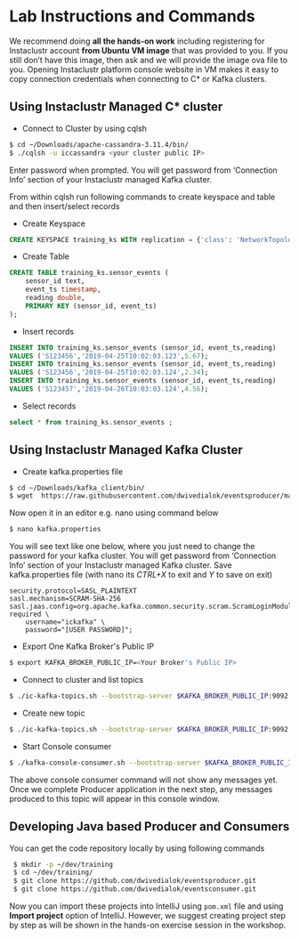 # Lab Instructions and Commands
We recommend doing **all the hands-on work** including registering for Instaclustr account **from Ubuntu VM image** that was provided to you. If you still don’t have this image, then ask and we will provide the image ova file to you. Opening Instaclustr platform console website in VM makes it easy to copy connection credentials when connecting to C* or Kafka clusters.

## Using Instaclustr Managed C* cluster
- Connect to Cluster by using cqlsh
```bash
$ cd ~/Downloads/apache-cassandra-3.11.4/bin/
$ ./cqlsh -u iccassandra <your cluster public IP>
```
Enter password when prompted. You will get password from ‘Connection Info’ section of your Instaclustr managed Kafka cluster.


From within cqlsh run following commands to create keyspace and table and then insert/select records
- Create Keyspace
```sql
CREATE KEYSPACE training_ks WITH replication = {'class': 'NetworkTopologyStrategy', '<Your DC e.g. AWS_VPC_US_WEST_2>': '3'}; 
```
- Create Table
```sql
CREATE TABLE training_ks.sensor_events (
    sensor_id text,
    event_ts timestamp,
    reading double,
    PRIMARY KEY (sensor_id, event_ts)
);
```
- Insert records
```sql
INSERT INTO training_ks.sensor_events (sensor_id, event_ts,reading)
VALUES ('S123456','2019-04-25T10:02:03.123',5.67);
INSERT INTO training_ks.sensor_events (sensor_id, event_ts,reading)
VALUES ('S123456','2019-04-25T10:02:03.124',2.34);
INSERT INTO training_ks.sensor_events (sensor_id, event_ts,reading)
VALUES ('S123457','2019-04-26T10:03:03.124',4.56);
```
- Select records
```sql
select * from training_ks.sensor_events ;
```


## Using Instaclustr Managed Kafka Cluster
- Create kafka.properties file
```bash
$ cd ~/Downloads/kafka_client/bin/
$ wget  https://raw.githubusercontent.com/dwivedialok/eventsproducer/master/kafka.properties
```
Now open it in an editor e.g. nano using command below
```bash
$ nano kafka.properties
```
You will see text like one below, where you just need to change the password for your kafka cluster. You will get password from ‘Connection Info’ section of your Instaclustr managed Kafka cluster.
Save kafka.properties file (with nano its *CTRL+X* to exit and *Y* to save on exit)
```text
security.protocol=SASL_PLAINTEXT
sasl.mechanism=SCRAM-SHA-256 sasl.jaas.config=org.apache.kafka.common.security.scram.ScramLoginModule required \
    username="ickafka" \
    password="[USER PASSWORD]";
```
- Export One Kafka Broker's Public IP
```bash
$ export KAFKA_BROKER_PUBLIC_IP=<Your Broker's Public IP>
```
- Connect to cluster and list topics
```bash
$ ./ic-kafka-topics.sh --bootstrap-server $KAFKA_BROKER_PUBLIC_IP:9092 --properties-file kafka.properties --list
```
- Create new topic
```bash
$ ./ic-kafka-topics.sh --bootstrap-server $KAFKA_BROKER_PUBLIC_IP:9092 --properties-file kafka.properties --create --topic events --replication-factor 3 --partitions 3
```
- Start Console consumer
```bash
$ ./kafka-console-consumer.sh --bootstrap-server $KAFKA_BROKER_PUBLIC_IP:9092 --consumer.config kafka.properties --topic events
```
The above console consumer command will not show any messages yet. Once we complete Producer application in the next step, any messages produced to this topic will appear in this console window.


## Developing Java based Producer and Consumers

You can get the code repository locally by using following commands

```bash
 $ mkdir -p ~/dev/training
 $ cd ~/dev/training/
 $ git clone https://github.com/dwivedialok/eventsproducer.git
 $ git clone https://github.com/dwivedialok/eventsconsumer.git
```

Now you can import these projects into IntelliJ using `pom.xml` file and using **Import project** option of IntelliJ. However, we suggest creating project step by step as will be shown in the hands-on exercise session in the workshop. 
